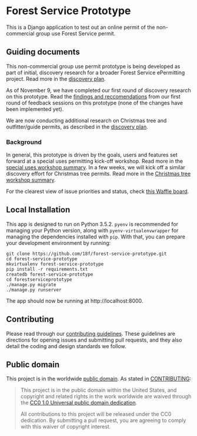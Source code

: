 # Forest Service Prototype
This is a Django application to test out an online permit of the non-commercial group use Forest Service permit.

## Guiding documents

This non-commercial group use permit prototype is being developed as part of initial, discovery research for a broader Forest Service ePermitting project. Read more in the [discovery plan](https://github.com/18F/forest-service-prototype/raw/master/docs/discovery-plan.pdf). 

As of November 9, we have completed our first round of discovery research on this prototype. Read the [findings and reccomendations](https://github.com/18F/forest-service-prototype/raw/master/docs/round1-findings-reccomendations.pdf) from our first round of feedback sessions on this prototype (none of the changes have been implemented yet). 

We are now conducting additional research on Christmas tree and outfitter/guide permits, as described in the [discovery plan](https://github.com/18F/forest-service-prototype/raw/master/docs/discovery-plan.pdf).

### Background
In general, this prototype is driven by the goals, users and features set forward at a special uses permitting kick-off workshop. Read more in the [special uses workshop summary](https://github.com/18F/forest-service-prototype/raw/master/docs/special-uses-read-out.pdf). In a few weeks, we will kick off a similar discovery effort for Christmas tree permits. Read more in the [Christmas tree workshop summary](https://github.com/18F/forest-service-prototype/raw/master/docs/christmas-tree-read-out.pdf).

For the clearest view of issue priorities and status, check [this Waffle board](https://waffle.io/18F/forest-service-prototype).

## Local Installation

This app is designed to run on Python 3.5.2. `pyenv` is recommended for managing
your Python version, along with `pyenv-virtualenvwrapper` for managing the
dependencies installed with `pip`. With that, you can prepare your development
environment by running:

```
git clone https://github.com/18f/forest-service-prototype.git
cd forest-service-prototype
mkvirtualenv forest-service-prototype
pip install -r requirements.txt
createdb forest-service-prototype
cd forestserviceprototype
./manage.py migrate
./manage.py runserver
```

The app should now be running at http://localhost:8000.

## Contributing

Please read through our [contributing guidelines](CONTRIBUTING.md). These guidelines are directions for opening issues and submitting pull requests, and they also detail the coding and design standards we follow.

## Public domain

This project is in the worldwide [public domain](LICENSE.md). As stated in [CONTRIBUTING](CONTRIBUTING.md):

> This project is in the public domain within the United States, and copyright and related rights in the work worldwide are waived through the [CC0 1.0 Universal public domain dedication](https://creativecommons.org/publicdomain/zero/1.0/).
>
> All contributions to this project will be released under the CC0 dedication. By submitting a pull request, you are agreeing to comply with this waiver of copyright interest.
